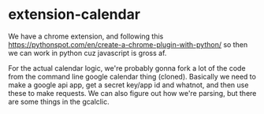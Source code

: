 # extension-calendar

We have a chrome extension, and following this https://pythonspot.com/en/create-a-chrome-plugin-with-python/ so then we can work in python cuz javascript is gross af.

For the actual calendar logic, we're probably gonna fork a lot of the code from the command line google calendar thing (cloned). Basically we need to make a google api app, get a secret key/app id and whatnot, and then use these to make requests. We can also figure out how we're parsing, but there are some things in the gcalclic. 
